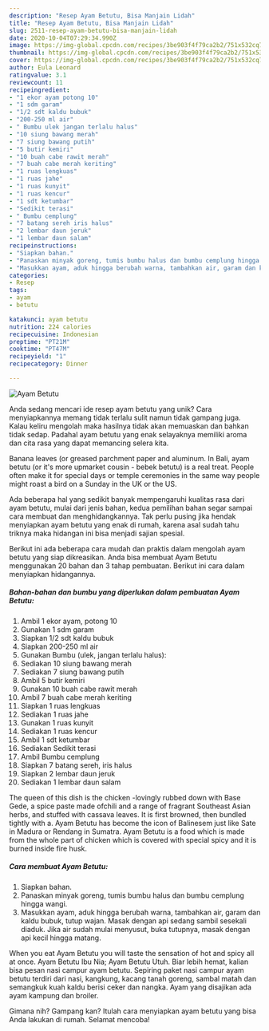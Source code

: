 ```yaml
---
description: "Resep Ayam Betutu, Bisa Manjain Lidah"
title: "Resep Ayam Betutu, Bisa Manjain Lidah"
slug: 2511-resep-ayam-betutu-bisa-manjain-lidah
date: 2020-10-04T07:29:34.990Z
image: https://img-global.cpcdn.com/recipes/3be903f4f79ca2b2/751x532cq70/ayam-betutu-foto-resep-utama.jpg
thumbnail: https://img-global.cpcdn.com/recipes/3be903f4f79ca2b2/751x532cq70/ayam-betutu-foto-resep-utama.jpg
cover: https://img-global.cpcdn.com/recipes/3be903f4f79ca2b2/751x532cq70/ayam-betutu-foto-resep-utama.jpg
author: Eula Leonard
ratingvalue: 3.1
reviewcount: 11
recipeingredient:
- "1 ekor ayam potong 10"
- "1 sdm garam"
- "1/2 sdt kaldu bubuk"
- "200-250 ml air"
- " Bumbu ulek jangan terlalu halus"
- "10 siung bawang merah"
- "7 siung bawang putih"
- "5 butir kemiri"
- "10 buah cabe rawit merah"
- "7 buah cabe merah keriting"
- "1 ruas lengkuas"
- "1 ruas jahe"
- "1 ruas kunyit"
- "1 ruas kencur"
- "1 sdt ketumbar"
- "Sedikit terasi"
- " Bumbu cemplung"
- "7 batang sereh iris halus"
- "2 lembar daun jeruk"
- "1 lembar daun salam"
recipeinstructions:
- "Siapkan bahan."
- "Panaskan minyak goreng, tumis bumbu halus dan bumbu cemplung hingga wangi."
- "Masukkan ayam, aduk hingga berubah warna, tambahkan air, garam dan kaldu bubuk, tutup wajan. Masak dengan api sedang sambil sesekali diaduk. Jika air sudah mulai menyusut, buka tutupnya, masak dengan api kecil hingga matang."
categories:
- Resep
tags:
- ayam
- betutu

katakunci: ayam betutu 
nutrition: 224 calories
recipecuisine: Indonesian
preptime: "PT21M"
cooktime: "PT47M"
recipeyield: "1"
recipecategory: Dinner

---
```



![Ayam Betutu](https://img-global.cpcdn.com/recipes/3be903f4f79ca2b2/751x532cq70/ayam-betutu-foto-resep-utama.jpg)

Anda sedang mencari ide resep ayam betutu yang unik? Cara menyiapkannya memang tidak terlalu sulit namun tidak gampang juga. Kalau keliru mengolah maka hasilnya tidak akan memuaskan dan bahkan tidak sedap. Padahal ayam betutu yang enak selayaknya memiliki aroma dan cita rasa yang dapat memancing selera kita.

Banana leaves (or greased parchment paper and aluminum. In Bali, ayam betutu (or it&#39;s more upmarket cousin - bebek betutu) is a real treat. People often make it for special days or temple ceremonies in the same way people might roast a bird on a Sunday in the UK or the US.

Ada beberapa hal yang sedikit banyak mempengaruhi kualitas rasa dari ayam betutu, mulai dari jenis bahan, kedua pemilihan bahan segar sampai cara membuat dan menghidangkannya. Tak perlu pusing jika hendak menyiapkan ayam betutu yang enak di rumah, karena asal sudah tahu triknya maka hidangan ini bisa menjadi sajian spesial.


Berikut ini ada beberapa cara mudah dan praktis dalam mengolah ayam betutu yang siap dikreasikan. Anda bisa membuat Ayam Betutu menggunakan 20 bahan dan 3 tahap pembuatan. Berikut ini cara dalam menyiapkan hidangannya.

<!--inarticleads1-->

##### Bahan-bahan dan bumbu yang diperlukan dalam pembuatan Ayam Betutu:

1. Ambil 1 ekor ayam, potong 10
1. Gunakan 1 sdm garam
1. Siapkan 1/2 sdt kaldu bubuk
1. Siapkan 200-250 ml air
1. Gunakan  Bumbu (ulek, jangan terlalu halus):
1. Sediakan 10 siung bawang merah
1. Sediakan 7 siung bawang putih
1. Ambil 5 butir kemiri
1. Gunakan 10 buah cabe rawit merah
1. Ambil 7 buah cabe merah keriting
1. Siapkan 1 ruas lengkuas
1. Sediakan 1 ruas jahe
1. Gunakan 1 ruas kunyit
1. Sediakan 1 ruas kencur
1. Ambil 1 sdt ketumbar
1. Sediakan Sedikit terasi
1. Ambil  Bumbu cemplung
1. Siapkan 7 batang sereh, iris halus
1. Siapkan 2 lembar daun jeruk
1. Sediakan 1 lembar daun salam


The queen of this dish is the chicken -lovingly rubbed down with Base Gede, a spice paste made ofchili and a range of fragrant Southeast Asian herbs, and stuffed with cassava leaves. It is first browned, then bundled tightly with a. Ayam Betutu has become the icon of Balinesem just like Sate in Madura or Rendang in Sumatra. Ayam Betutu is a food which is made from the whole part of chicken which is covered with special spicy and it is burned inside fire husk. 

<!--inarticleads2-->

##### Cara membuat Ayam Betutu:

1. Siapkan bahan.
1. Panaskan minyak goreng, tumis bumbu halus dan bumbu cemplung hingga wangi.
1. Masukkan ayam, aduk hingga berubah warna, tambahkan air, garam dan kaldu bubuk, tutup wajan. Masak dengan api sedang sambil sesekali diaduk. Jika air sudah mulai menyusut, buka tutupnya, masak dengan api kecil hingga matang.


When you eat Ayam Betutu you will taste the sensation of hot and spicy all at once. Ayam Betutu Ibu Nia; Ayam Betutu Utuh. Biar lebih hemat, kalian bisa pesan nasi campur ayam betutu. Sepiring paket nasi campur ayam betutu terdiri dari nasi, kangkung, kacang tanah goreng, sambal matah dan semangkuk kuah kaldu berisi ceker dan nangka. Ayam yang disajikan ada ayam kampung dan broiler. 

Gimana nih? Gampang kan? Itulah cara menyiapkan ayam betutu yang bisa Anda lakukan di rumah. Selamat mencoba!
